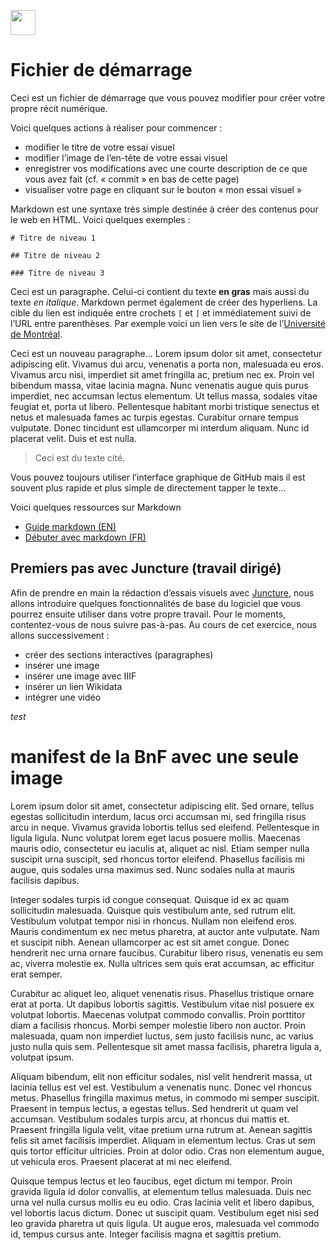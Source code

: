 <a href="https://juncture-digital.org"><img src="https://raw.githubusercontent.com/digitalArtHistory/recits-numeriques/main/images/btn_juncture.svg" style="height:40px"></a>

<param ve-config 
       title="depart" 
       banner="/images/ViennaDioscoridesFolio483vBirds.jpg" 
       layout="vertical">

# Fichier de démarrage

Ceci est un fichier de démarrage que vous pouvez modifier pour créer votre propre récit numérique.

Voici quelques actions à réaliser pour commencer :
- modifier le titre de votre essai visuel
- modifier l’image de l’en-tête de votre essai visuel
- enregistrer vos modifications avec une courte description de ce que vous avez fait (cf. « commit » en bas de cette page)
- visualiser votre page en cliquant sur le bouton « mon essai visuel »


Markdown est une syntaxe très simple destinée à créer des contenus pour le web en HTML. Voici quelques exemples :

```
# Titre de niveau 1

## Titre de niveau 2

### Titre de niveau 3
```

Ceci est un paragraphe. Celui-ci contient du texte **en gras** mais aussi du texte *en italique*. Markdown permet également de créer des hyperliens. La cible du lien est indiquée entre crochets `[` et `]` et immédiatement suivi de l’URL entre parenthèses. Par exemple voici un lien vers le site de l’[Université de Montréal](http://www.umontreal.ca).

Ceci est un nouveau paragraphe...  Lorem ipsum dolor sit amet, consectetur adipiscing elit. Vivamus dui arcu, venenatis a porta non, malesuada eu eros. Vivamus arcu nisi, imperdiet sit amet fringilla ac, pretium nec ex. Proin vel bibendum massa, vitae lacinia magna. Nunc venenatis augue quis purus imperdiet, nec accumsan lectus elementum. Ut tellus massa, sodales vitae feugiat et, porta ut libero. Pellentesque habitant morbi tristique senectus et netus et malesuada fames ac turpis egestas. Curabitur ornare tempus vulputate. Donec tincidunt est ullamcorper mi interdum aliquam. Nunc id placerat velit. Duis et est nulla. 

> Ceci est du texte cité.

Vous pouvez toujours utiliser l’interface graphique de GitHub mais il est souvent plus rapide et plus simple de directement tapper le texte...

Voici quelques ressources sur Markdown
- [Guide markdown (EN)](https://docs.github.com/en/get-started/writing-on-github/getting-started-with-writing-and-formatting-on-github/basic-writing-and-formatting-syntax)
- [Débuter avec markdown (FR)](https://programminghistorian.org/fr/lecons/debuter-avec-markdown)

## Premiers pas avec Juncture (travail dirigé)

Afin de prendre en main la rédaction d’essais visuels avec [Juncture](https://juncture-digital.org/), nous allons introduire quelques fonctionnalités de base du logiciel que vous pourrez ensuite utiliser dans votre propre travail. Pour le moments, contentez-vous de nous suivre pas-à-pas. Au cours de cet exercice, nous allons successivement :
- créer des sections interactives (paragraphes)
- insérer une image
- insérer une image avec IIIF
- insérer un lien Wikidata
- intégrer une vidéo

*test*


# manifest de la BnF avec une seule image
<param ve-image manifest="https://gallica.bnf.fr/iiif/ark:/12148/btv1b6953414k/manifest.json" 
    license="CC BY-SA"/>
    

Lorem ipsum dolor sit amet, consectetur adipiscing elit. Sed ornare, tellus egestas sollicitudin interdum, lacus orci accumsan mi, sed fringilla risus arcu in neque. Vivamus gravida lobortis tellus sed eleifend. Pellentesque in ligula ligula. Nunc volutpat lorem eget lacus posuere mollis. Maecenas mauris odio, consectetur eu iaculis at, aliquet ac nisl. Etiam semper nulla suscipit urna suscipit, sed rhoncus tortor eleifend. Phasellus facilisis mi augue, quis sodales urna maximus sed. Nunc sodales nulla at mauris facilisis dapibus.

Integer sodales turpis id congue consequat. Quisque id ex ac quam sollicitudin malesuada. Quisque quis vestibulum ante, sed rutrum elit. Vestibulum volutpat tempor nisi in rhoncus. Nullam non eleifend eros. Mauris condimentum ex nec metus pharetra, at auctor ante vulputate. Nam et suscipit nibh. Aenean ullamcorper ac est sit amet congue. Donec hendrerit nec urna ornare faucibus. Curabitur libero risus, venenatis eu sem ac, viverra molestie ex. Nulla ultrices sem quis erat accumsan, ac efficitur erat semper.

Curabitur ac aliquet leo, aliquet venenatis risus. Phasellus tristique ornare erat at porta. Ut dapibus lobortis sagittis. Vestibulum vitae nisl posuere ex volutpat lobortis. Maecenas volutpat commodo convallis. Proin porttitor diam a facilisis rhoncus. Morbi semper molestie libero non auctor. Proin malesuada, quam non imperdiet luctus, sem justo facilisis nunc, ac varius justo nulla quis sem. Pellentesque sit amet massa facilisis, pharetra ligula a, volutpat ipsum.

Aliquam bibendum, elit non efficitur sodales, nisl velit hendrerit massa, ut lacinia tellus est vel est. Vestibulum a venenatis nunc. Donec vel rhoncus metus. Phasellus fringilla maximus metus, in commodo mi semper suscipit. Praesent in tempus lectus, a egestas tellus. Sed hendrerit ut quam vel accumsan. Vestibulum sodales turpis arcu, at rhoncus dui mattis et. Praesent fringilla ligula velit, vitae pretium urna rutrum at. Aenean sagittis felis sit amet facilisis imperdiet. Aliquam in elementum lectus. Cras ut sem quis tortor efficitur ultricies. Proin at dolor odio. Cras non elementum augue, ut vehicula eros. Praesent placerat at mi nec eleifend.

Quisque tempus lectus et leo faucibus, eget dictum mi tempor. Proin gravida ligula id dolor convallis, at elementum tellus malesuada. Duis nec urna vel nulla cursus mollis eu eu odio. Cras lacinia velit et libero dapibus, vel lobortis lacus dictum. Donec ut suscipit quam. Vestibulum eget nisi sed leo gravida pharetra ut quis ligula. Ut augue eros, malesuada vel commodo id, tempus cursus ante. Integer facilisis magna et sagittis pretium.
